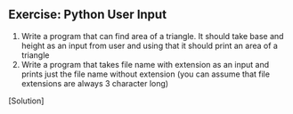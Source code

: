 ## Exercise: Python User Input

1. Write a program that can find area of a triangle. It should take base and height as
an input from user and using that it should print an area of a triangle
2. Write a program that takes file name with extension as an input and
prints just the file name without extension (you can assume that file extensions
are always 3 character long)

[Solution]